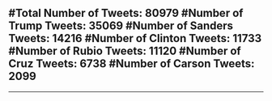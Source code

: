 #Total Number of Tweets: 80979 
#Number of Trump Tweets: 35069
#Number of Sanders Tweets: 14216
#Number of Clinton Tweets: 11733
#Number of Rubio Tweets: 11120
#Number of Cruz Tweets: 6738
#Number of Carson Tweets: 2099
---
---
